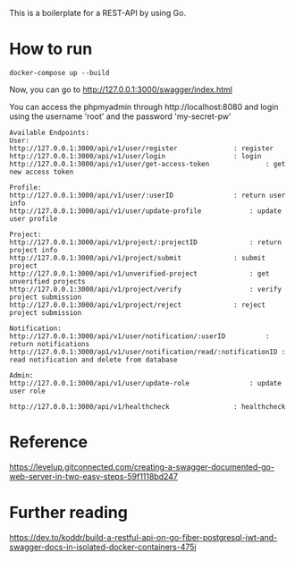 This is a boilerplate for a REST-API by using Go.

# How to run

```
docker-compose up --build
```

Now, you can go to http://127.0.0.1:3000/swagger/index.html

You can access the phpmyadmin through http://localhost:8080 
and login using the username 'root' and the password 'my-secret-pw'

```
Available Endpoints:
User:
http://127.0.0.1:3000/api/v1/user/register				: register
http://127.0.0.1:3000/api/v1/user/login					: login
http://127.0.0.1:3000/api/v1/user/get-access-token  			: get new access token

Profile:
http://127.0.0.1:3000/api/v1/user/:userID				: return user info
http://127.0.0.1:3000/api/v1/user/update-profile			: update user profile

Project:
http://127.0.0.1:3000/api/v1/project/:projectID				: return project info
http://127.0.0.1:3000/api/v1/project/submit				: submit project
http://127.0.0.1:3000/api/v1/unverified-project				: get unverified projects
http://127.0.0.1:3000/api/v1/project/verify    				: verify project submission
http://127.0.0.1:3000/api/v1/project/reject				: reject project submission

Notification:
http://127.0.0.1:3000/api/v1/user/notification/:userID			: return notifications
http://127.0.0.1:3000/ap1/v1/user/notification/read/:notificationID	: read notification and delete from database

Admin:
http://127.0.0.1:3000/api/v1/user/update-role    			: update user role

http://127.0.0.1:3000/api/v1/healthcheck				: healthcheck
```

# Reference
https://levelup.gitconnected.com/creating-a-swagger-documented-go-web-server-in-two-easy-steps-59f1118bd247

# Further reading
https://dev.to/koddr/build-a-restful-api-on-go-fiber-postgresql-jwt-and-swagger-docs-in-isolated-docker-containers-475j
